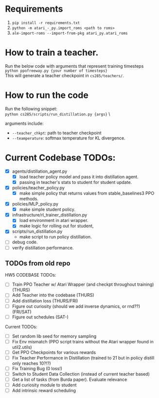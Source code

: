 # Requirements

1. `pip install -r requirements.txt`
2. `python -m atari_-_py.import_roms <path to roms>`
3. `ale-import-roms --import-from-pkg atari_py.atari_roms`

# How to train a teacher.
Run the below code with arguments that represent training timesteps \
`python ppofreeway.py {your number of timesteps}` \
This will generate a teacher checkpoint in `cs285/teachers/`.

# How to run the code
Run the following snippet: \
`python cs285/scripts/run_distillation.py {args}` \

arguments include:
- `--teacher_chkpt`: path to teacher checkpoint
- `--teamperature`: softmax temperature for KL divergence.


# Current Codebase TODOs:
- [x] agents/distillation_agent.py
    - [x] load teacher policy model and pass it into distillation agent.
    - [x] passing in teacher's stats to student for student update.
- [x] policies/teacher_policy.py
    - [x] make simple policy that returns values from stable_baselines3 PPO methods.
- [x] policies/MLP_policy.py
    - [x] make simple student policy.
- [x] infrastructure/rl_trainer_distillation.py
    - [x] load environment in atari wrapper.
    - [x] make logic for rolling out for student, 
- [x] scripts/run_distillation.py
    - make script to run policy distillation.
- [ ] debug code.
- [ ] verify distillation performance.

## TODOs from old repo
HW5 CODEBASE TODOs:
- [ ] Train PPO Teacher w/ Atari Wrapper (and checkpt throughout training) (THURS)
- [ ] Add Teacher into the codebase (THURS)
- [ ] Add distillation loss (THURS/FRI)
- [ ] Figure out curiosity (should we add inverse dynamics, or rnd??) (FRI/SAT)
- [ ] Figure out schedules (SAT-)

Current TODOs:
- [ ] Set random lib seed for memory sampling
- [ ] Fix Env mismatch (PPO script trains without the Atari wrapper found in util2.utils)
- [ ] Get PPO Checkpoints for various rewards
- [ ] Fix Teacher Performance in Distillation (trained to 21 but in policy distill only reaches 10?!?)
- [ ] Fix Training Bug (0 loss!)
- [ ] Switch to Student Data Collection (instead of current teacher based)
- [ ] Get a list of tasks (from Burda paper). Evaluate relevance
- [ ] Add curiosity module to student
- [ ] Add intrinsic reward scheduling